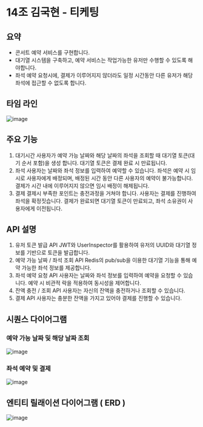 # 14조 김국현 - 티케팅

## 요약
- 콘서트 예약 서비스를 구현합니다.
- 대기열 시스템을 구축하고, 예약 서비스는 작업가능한 유저만 수행할 수 있도록 해야합니다.
- 좌석 예약 요청시에, 결제가 이루어지지 않더라도 일정 시간동안 다른 유저가 해당 좌석에 접근할 수 없도록 합니다.

## 타임 라인
![image](https://github.com/goodmirow-1/ticketing/assets/57578975/f7337176-28b7-46ab-a5c2-1f418c2c066e)


## 주요 기능
1. 대기시간
사용자가 예약 가능 날짜와 해당 날짜의 좌석을 조회할 때 대기열 토큰(대기 순서 포함)을 생성 합니다.
대기열 토큰은 결제 완료 시 만료됩니다.
2. 좌석
사용자는 날짜와 좌석 정보를 입력하여 예약할 수 있습니다.
좌석은 예약 시 임시로 사용자에게 배정되며, 배정된 시간 동안 다른 사용자의 예약이 불가능합니다.
결제가 시간 내에 이루어지지 않으면 임시 배정이 해제됩니다.
3. 결제
결제시 부족한 포인트는 충전과정을 거쳐야 합니다.
사용자는 결제를 진행하여 좌석을 확정짓습니다.
결제가 완료되면 대기열 토큰이 만료되고, 좌석 소유권이 사용자에게 이전됩니다.
## API 설명
1. 유저 토큰 발급 API
JWT와 UserInspector를 활용하여 유저의 UUID와 대기열 정보를 기반으로 토큰을 발급합니다.
2. 예약 가능 날짜 / 좌석 조회 API
Redis의 pub/sub을 이용한 대기열 기능을 통해 예약 가능한 좌석 정보를 제공합니다.
3. 좌석 예약 요청 API
사용자는 날짜와 좌석 정보를 입력하여 예약을 요청할 수 있습니다.
예약 시 비관적 락을 적용하여 동시성을 제어합니다.
4. 잔액 충전 / 조회 API
사용자는 자신의 잔액을 충전하거나 조회할 수 있습니다.
5. 결제 API
사용자는 충분한 잔액을 가지고 있어야 결제를 진행할 수 있습니다.

## 시퀀스 다이어그램
### 예약 가능 날짜 및 해당 날짜 조회
   
![image](https://github.com/goodmirow-1/ticketing/assets/57578975/fbe0210a-5c0d-4a87-bea6-7410d0807b84)

### 좌석 예약 및 결제
   
![image](https://github.com/goodmirow-1/ticketing/assets/57578975/30c5317b-811b-4135-8595-2466ab30101a)


## 엔티티 릴래이션 다이어그램 ( ERD )

![image](https://github.com/goodmirow-1/ticketing/assets/57578975/25bb72cd-d33a-437e-92ab-88e6fb71f9fa)
